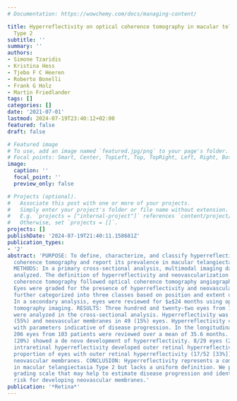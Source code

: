 ```yaml
---
# Documentation: https://wowchemy.com/docs/managing-content/

title: Hyperreflectivity on optical coherence tomography in macular telangiectasia
  Type 2
subtitle: ''
summary: ''
authors:
- Simone Tzaridis
- Kristina Hess
- Tjebo F C Heeren
- Roberto Bonelli
- Frank G Holz
- Martin Friedlander
tags: []
categories: []
date: '2021-07-01'
lastmod: 2024-07-19T23:40:12+02:00
featured: false
draft: false

# Featured image
# To use, add an image named `featured.jpg/png` to your page's folder.
# Focal points: Smart, Center, TopLeft, Top, TopRight, Left, Right, BottomLeft, Bottom, BottomRight.
image:
  caption: ''
  focal_point: ''
  preview_only: false

# Projects (optional).
#   Associate this post with one or more of your projects.
#   Simply enter your project's folder or file name without extension.
#   E.g. `projects = ["internal-project"]` references `content/project/deep-learning/index.md`.
#   Otherwise, set `projects = []`.
projects: []
publishDate: '2024-07-19T21:40:11.158681Z'
publication_types:
- '2'
abstract: 'PURPOSE: To define, characterize, and classify hyperreflectivity on optical
  coherence tomography and report its prevalence in macular telangiectasia Type 2.
  METHODS: In a primary cross-sectional analysis, multimodal imaging data were retrospectively
  analyzed. The definition of hyperreflectivity and neovascularization on optical
  coherence tomography followed optical coherence tomography angiography-based criteria.
  Eyes were graded for the presence of hyperreflectivity and neovascularization and
  further categorized into three classes based on position and extent of hyperreflectivity.
  In a secondary analysis, eyes were reviewed for $≥$24 months using optical coherence
  tomography imaging. RESULTS: Three hundred and twenty-two eyes from 161 patients
  were analyzed in the cross-sectional analysis. Hyperreflectivity was found in 177
  (55%) and neovascular membranes in 49 (15%) eyes. Hyperreflectivity correlated significantly
  with parameters indicative of disease progression. In the longitudinal analysis,
  206 eyes from 103 patients were reviewed over a mean of 35.6 months. 17/86 eyes
  (20%) showed a de novo development of hyperreflectivity. 8/29 eyes (28%) with preexistent
  intraretinal hyperreflectivity developed outer retinal hyperreflectivity. A high
  proportion of eyes with outer retinal hyperreflectivity (17/52 [33%]) developed
  neovascular membranes. CONCLUSION: Hyperreflectivity represents a common finding
  in macular telangiectasia Type 2 but lacks a uniform definition. We propose a hyperreflectivity
  grading scale that may help to estimate disease progression and identify eyes at
  risk for developing neovascular membranes.'
publication: '*Retina*'
---
```

